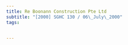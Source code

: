 ```yaml
---
title: Re Boonann Construction Pte Ltd 
subtitle: "[2000] SGHC 130 / 06\_July\_2000"
tags:


---
```


